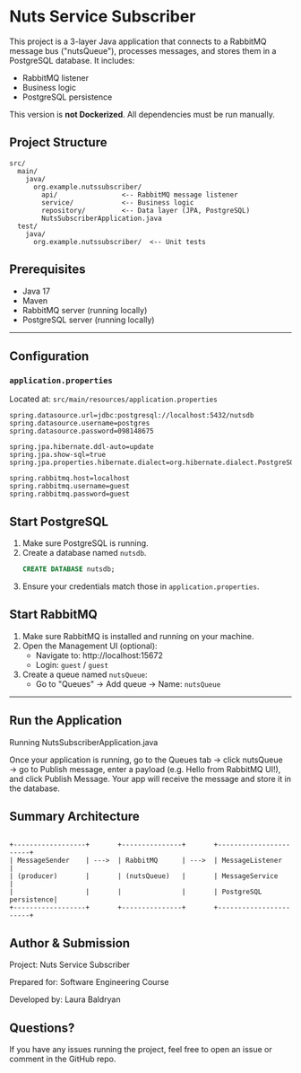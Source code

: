# Nuts Service Subscriber 

This project is a 3-layer Java application that connects to a RabbitMQ message bus ("nutsQueue"), processes messages, and stores them in a PostgreSQL database. It includes:
- RabbitMQ listener
- Business logic
- PostgreSQL persistence

This version is **not Dockerized**. All dependencies must be run manually.

## Project Structure

```
src/
  main/
    java/
      org.example.nutssubscriber/
        api/                <-- RabbitMQ message listener
        service/            <-- Business logic
        repository/         <-- Data layer (JPA, PostgreSQL)
        NutsSubscriberApplication.java
  test/
    java/
      org.example.nutssubscriber/  <-- Unit tests
```

## Prerequisites

- Java 17
- Maven
- RabbitMQ server (running locally)
- PostgreSQL server (running locally)

---

## Configuration

### `application.properties`
Located at: `src/main/resources/application.properties`

```properties
spring.datasource.url=jdbc:postgresql://localhost:5432/nutsdb
spring.datasource.username=postgres
spring.datasource.password=098148675

spring.jpa.hibernate.ddl-auto=update
spring.jpa.show-sql=true
spring.jpa.properties.hibernate.dialect=org.hibernate.dialect.PostgreSQLDialect

spring.rabbitmq.host=localhost
spring.rabbitmq.username=guest
spring.rabbitmq.password=guest
```

## Start PostgreSQL

1. Make sure PostgreSQL is running.
2. Create a database named `nutsdb`.
   ```sql
   CREATE DATABASE nutsdb;
   ```
3. Ensure your credentials match those in `application.properties`.

## Start RabbitMQ

1. Make sure RabbitMQ is installed and running on your machine.
2. Open the Management UI (optional):
   - Navigate to: http://localhost:15672
   - Login: `guest` / `guest`
3. Create a queue named `nutsQueue`:
   - Go to "Queues" → Add queue → Name: `nutsQueue`

---

## Run the Application

Running NutsSubscriberApplication.java

Once your application is running, go to the Queues tab → click nutsQueue → go to Publish message, enter a payload (e.g. Hello from RabbitMQ UI!), and click Publish Message. Your app will receive the message and store it in the database.


## Summary Architecture
```

+------------------+       +---------------+       +-----------------------+
| MessageSender    | --->  | RabbitMQ      | --->  | MessageListener      |
| (producer)       |       | (nutsQueue)   |       | MessageService       |
|                  |       |               |       | PostgreSQL persistence|
+------------------+       +---------------+       +-----------------------+
```

## Author & Submission

Project: Nuts Service Subscriber

Prepared for: Software Engineering Course

Developed by: Laura Baldryan

## Questions?
If you have any issues running the project, feel free to open an issue or comment in the GitHub repo.



